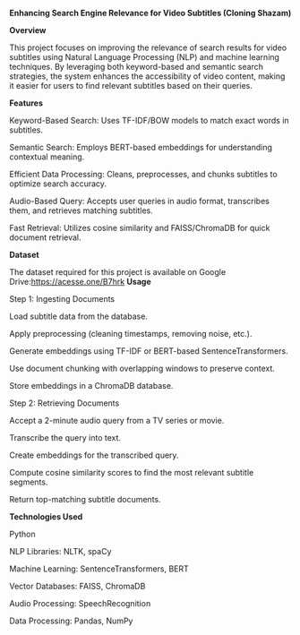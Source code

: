 **Enhancing Search Engine Relevance for Video Subtitles (Cloning Shazam)**

**Overview**

This project focuses on improving the relevance of search results for video subtitles using Natural Language Processing (NLP) and machine learning techniques. By leveraging both keyword-based and semantic search strategies, the system enhances the accessibility of video content, making it easier for users to find relevant subtitles based on their queries.

**Features**

Keyword-Based Search: Uses TF-IDF/BOW models to match exact words in subtitles.

Semantic Search: Employs BERT-based embeddings for understanding contextual meaning.

Efficient Data Processing: Cleans, preprocesses, and chunks subtitles to optimize search accuracy.

Audio-Based Query: Accepts user queries in audio format, transcribes them, and retrieves matching subtitles.

Fast Retrieval: Utilizes cosine similarity and FAISS/ChromaDB for quick document retrieval.

**Dataset**

The dataset required for this project is available on Google Drive:https://acesse.one/B7hrk
**Usage**

Step 1: Ingesting Documents

Load subtitle data from the database.

Apply preprocessing (cleaning timestamps, removing noise, etc.).

Generate embeddings using TF-IDF or BERT-based SentenceTransformers.

Use document chunking with overlapping windows to preserve context.

Store embeddings in a ChromaDB database.

Step 2: Retrieving Documents

Accept a 2-minute audio query from a TV series or movie.

Transcribe the query into text.

Create embeddings for the transcribed query.

Compute cosine similarity scores to find the most relevant subtitle segments.

Return top-matching subtitle documents.

**Technologies Used**

Python

NLP Libraries: NLTK, spaCy

Machine Learning: SentenceTransformers, BERT

Vector Databases: FAISS, ChromaDB

Audio Processing: SpeechRecognition

Data Processing: Pandas, NumPy
